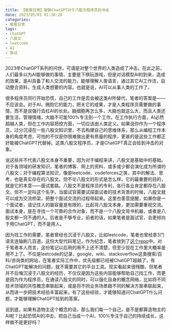 ```yaml
---
title: 【极客日常】聊聊ChatGPT对于八股文程序员的冲击
date: 2023/05/01 01:38:26
categories:
- 极客日常
tags:
- ChatGPT
- 八股文
- leetcode
- AI
- 面试
---
```


2023年ChatGPT系列的问世，可谓是对整个世界的人类造成了冲击。在此之前，人们最多以为AI能够做的事情，主要是下棋玩游戏，但是对话模型AI的到来，造成的效果，是AI具备了和人交流的能力，能够理解人类语言，通过其它AI工作流，自动整合资料，生成人类想要的内容。也就是说，AI可以从事人类的工作了。

很多程序员同行开始恐慌，自己的工作是否会被这类AI所替代，笔者的答案是——不应该会。对于AI，拥抱它的能力，把关它的成果，才是人类程序员需要做的事情，而不是说强行去杠AI的长处。脑细胞再怎么多，大脑也就这么大，而且人类还要生活，管理情绪，大脑不可能100%专注到一个工作。在工作执行方面，AI必然超越人类，但在工作内容把控方面，一切应该由人类定义。如果说你作为一个程序员，过分沉浸在一些八股文知识里，不去构建自己的思维体系，那么从编程工作本身的角度考虑，可怕的不仅是你很难做出更有质量的程序，更甚的是这些工作都正好能被ChatGPT代替掉。这类八股文程序员，才是ChatGPT真正会给到冲击的对象。

<!-- more -->

说这些并不代表八股文本身不重要，因为对于编程来讲，八股文是基础中的基础。对于各领域的研发知识，笔者的博客、网上的资料，或多或少都会演化成为所谓的八股文；对于编程算法知识，像是leetcode、codeforces之类，其中的解法、思考，也是真实存在的八股文。但不论八股文的形式是怎么样，它的最重要的目的，就是它的本意——面试套路。八股文不是程序员的专利，各行各业肯定都存在八股文，但不一定叫这个名字。当面试官需要试探面试者的技术背景的时候，八股文就可以成为交流桥梁，把整个面试交流的过程带起来。这里也善意提醒，如果你是一个面试者，请记住人的脑容量是有限的，比起背八股文本身，更加需要重视交流。面试本身，是在寻找一个可靠的合作对象，而不是一个八股文背书机器，或者是八股文都一窍不通的人。后者是不够专业，前者的话，如果笔者是面试官，会更倾向于用ChatGPT，而不是用人。

因为找工作的需要，笔者曾经也沉浸于八股文，比如leetcode，笔者也曾经拿3门语言连轴刷几百道。这份大型代码笔记，作为纪念，笔者放到了[这个repo](https://github.com/utmhikari/baguwen_leetcode)中。对于笔者本人而言，这份笔记以后用的用不上还不清楚，但至少现在工作里大概率是用不上了。不仅是leetcode的记录，google、wiki、stackoverflow这类搜索/百科/咨询类的网站，在笔者实际工作中，优先级都已经被ChatGPT超越了，有ChatGPT能解决的问题，就不需要其它的平台工具。现实看起来很残酷，但笔者并不后悔沉浸于八股文的经历，不仅仅是因为这些内容能够帮助自己找工作，而更是因为作为程序员，在通读八股文的同时，可以强化自身的概念网络，比如将不同技术领域的共性概念串联起来，或是将不同业务场景跟不同的解决方案串联起来，从而进一步把技术经验丰富起来。有了这些经验，才能够知道问ChatGPT什么问题，才能够理解ChatGPT给到的答案。

说到底，如果有造物主这个概念的话，那么我们每一个自己，是不是都算造物主的AI呢？比起恐慌AI的冲击，把自己当成一个AI，100%专注于自己的持续成长，这样做不是更好吗？
